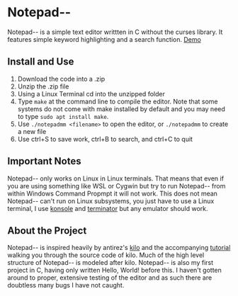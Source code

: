 # Notepad--

Notepad-- is a simple text editor writtten in C without the curses library. It features simple keyword highlighting and a search function.  [Demo](https://youtu.be/eKTMT4QBZ7o)

## Install and Use
1. Download the code into a .zip
2. Unzip the .zip file
3. Using a Linux Terminal cd into the unzipped folder
4. Type `make` at the command line to compile the editor. Note that some systems do not come with make installed by default and you may need to type `sudo apt install make`.
5. Use `./notepadmm <filename>` to open the editor, or `./notepadmm` to create a new file
6. Use ctrl+S to save work, ctrl+B to search, and ctrl+C to quit

## Important Notes
Notepad-- only works on Linux in Linux terminals. That means that even if you are using something like WSL or Cygwin but try to run Notepad-- from within Windows Command Propmpt it will not work. This does not mean Notepad-- can't run on Linux subsystems, you just have to use a Linux terminal, I use [konsole](https://gnome-terminator.org/) and [terminator](https://gnome-terminator.org/) but any emulator should work.

## About the Project
Notepad-- is inspired heavily by antirez's [kilo](https://github.com/antirez/kilo) and the accompanying [tutorial](https://viewsourcecode.org/snaptoken/kilo/) walking you through the source code of kilo. Much of the high level structure of Notepad-- is modeled after kilo. Notepad-- is also my first project in C, having only written Hello, World! before this. I haven't gotten around to proper, extensive testing of the editor and as such there are doubtless many bugs I have not caught.
